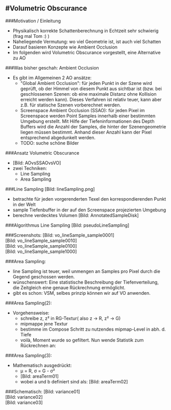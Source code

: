 #Volumetric Obscurance
-------------------------

###Motivation / Einleitung

* Physikalisch korrekte Schattenberechnung in Echtzeit sehr schwierig (frag mal Tom :) )
* Naheliegende Vermutung: wo viel Geometrie ist, ist auch viel Schatten
* Darauf basieren Konzepte wie Ambient Occlusion
* Im folgenden wird Volumetric Obscurance vorgestellt, eine Alternative zu AO

###Was bisher geschah: Ambient Occlusion
* Es gibt im Allgemeinen 2 AO ansätze:
    * "Global Ambient Occlusion": für jeden Punkt in der Szene wird geprüft, ob der Himmel von diesem
		Punkt aus sichtbar ist (bzw. bei geschlossenen Szenen: ob eine maximale Distanz ohne Kollision erreicht
		 werden kann). Dieses Verfahren ist relativ teuer, kann aber z.B. für statische Szenen vorberechnet
		 werden.
    * Screenspace Ambient Occlusion (SSAO): für jeden Pixel im Screenspace werden Point Samples
		innerhalb einer bestimmten Umgebung erstellt. Mit Hilfe der Tiefeninformationen des Depth Buffers
		wird die Anzahl der Samples, die hinter der Szenengeometrie liegen müssen bestimmt. Anhand dieser Anzahl
		kann der Pixel entsprechend abgedunkelt werden.
    * TODO: suche schöne Bilder

###Ansatz Volumetric Obscurance
* [Bild: AOvsSSAOvsVO]
* zwei Techniken:
    * Line Sampling
    * Area Sampling

###Line Sampling
[Bild: lineSampling.png]
* betrachte für jeden vorgerenderten Texel den korrespondierenden Punkt in der Welt
* sample Tiefenbuffer in der auf den Screenspace projezierten Umgebung
* berechne verdecktes Volumen
[Bild: AnnotatedSampleDisk]

###Algorithmus Line Sampling
[Bild: pseudoLineSampling]

###Screenshots:
[Bild: vo_lineSample_sample0001]\
[Bild: vo_lineSample_sample0010]\
[Bild: vo_lineSample_sample0100]\
[Bild: vo_lineSample_sample1000]

###Area Sampling:
* line Sampling ist teuer, weil unmengen an Samples pro Pixel durch die Gegend
    geschossen werden.
* wünschenswert: Eine statistische Beschreibung der Tiefenverteilung,
    die Zeitgleich eine genaue Rückrechnung ermöglicht.
* gibt es schon: VSM, selbes prinzip können wir auf VO anwenden.

###Area Sampling(2):
* Vorgehensweise:
    * schreibe z, z² in RG-Textur( also z -> R, z² -> G)
    * mipmappe jene Textur
    * bestimme im Compose Schritt zu nutzendes mipmap-Level in abh. d. Tiefe
    * voilà, Moment wurde so gefiltert. Nun wende Statistik zum Rückrechnen an:

###Area Sampling(3):
* Mathematisch ausgedrückt:
    * µ = R, σ = G - σ²
    * [Bild: areaTerm01]
    * wobei a und b definiert sind als: [Bild: areaTerm02]

###Schematisch:
[Bild: variance01]\
[Bild: variance02]\
[Bild: variance03]
